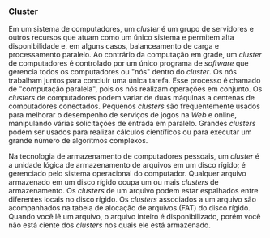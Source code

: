 ### Cluster

Em um sistema de computadores, um _cluster_ é um grupo de servidores e outros recursos que atuam como um único sistema e permitem alta disponibilidade e, em alguns casos, balanceamento de carga e processamento paralelo. Ao contrário da computação em grade, um _cluster_ de computadores é controlado por um único programa de _software_ que gerencia todos os computadores ou "nós" dentro do _cluster_. Os nós trabalham juntos para concluir uma única tarefa. Esse processo é chamado de "computação paralela", pois os nós realizam operações em conjunto. Os _clusters_ de computadores podem variar de duas máquinas a centenas de computadores conectados. Pequenos _clusters_ são frequentemente usados para melhorar o desempenho de serviços de jogos na _Web_ e online, manipulando várias solicitações de entrada em paralelo. Grandes _clusters_ podem ser usados para realizar cálculos científicos ou para executar um grande número de algoritmos complexos.  

Na tecnologia de armazenamento de computadores pessoais, um _cluster_ é a unidade lógica de armazenamento de arquivos em um disco rígido; é gerenciado pelo sistema operacional do computador. Qualquer arquivo armazenado em um disco rígido ocupa um ou mais _clusters_ de armazenamento. Os _clusters_ de um arquivo podem estar espalhados entre diferentes locais no disco rígido. Os _clusters_ associados a um arquivo são acompanhados na tabela de alocação de arquivos (FAT) do disco rígido. Quando você lê um arquivo, o arquivo inteiro é disponibilizado, porém você não está ciente dos _clusters_ nos quais ele está armazenado.

